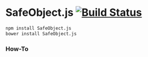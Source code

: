 # SafeObject.js [![Build Status](https://travis-ci.org/Kelgors/SafeObject.js.svg?branch=master)](https://travis-ci.org/Kelgors/SafeObject.js)


```bash
npm install SafeObject.js
bower install SafeObject.js
```

### How-To
